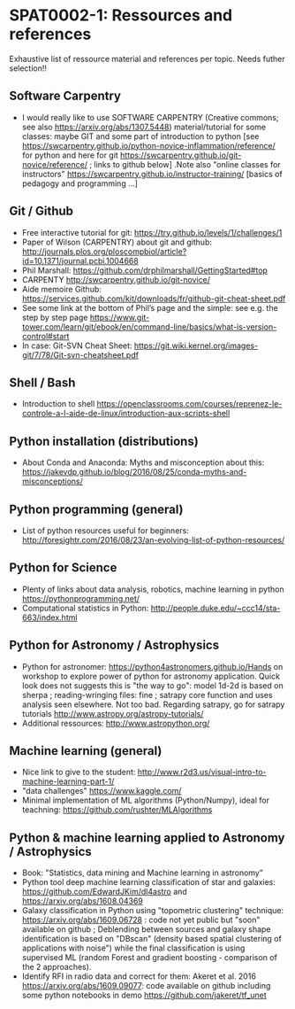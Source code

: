# SPAT0002-1: Ressources and references

Exhaustive list of ressource material and references per topic. Needs futher selection!!

## Software Carpentry

- I would really like to use SOFTWARE CARPENTRY (Creative commons; see also
  https://arxiv.org/abs/1307.5448) material/tutorial for some classes: maybe GIT and some part of
  introduction to python [see https://swcarpentry.github.io/python-novice-inflammation/reference/ for
  python and here for git https://swcarpentry.github.io/git-novice/reference/ ; links to github below] .Note
  also "online classes for instructors" https://swcarpentry.github.io/instructor-training/ [basics of pedagogy
  and programming ...]

## Git / Github

- Free interactive tutorial for git: https://try.github.io/levels/1/challenges/1
- Paper of Wilson (CARPENTRY) about git and github:
  http://journals.plos.org/ploscompbiol/article?id=10.1371/journal.pcbi.1004668
- Phil Marshall: https://github.com/drphilmarshall/GettingStarted#top
- CARPENTY http://swcarpentry.github.io/git-novice/
- Aide memoire Github: https://services.github.com/kit/downloads/fr/github-git-cheat-sheet.pdf
- See some link at the bottom of Phil’s page and the simple: see e.g. the step by step page
  https://www.git-tower.com/learn/git/ebook/en/command-line/basics/what-is-version-control#start
- In case: Git-SVN Cheat Sheet: https://git.wiki.kernel.org/images-git/7/78/Git-svn-cheatsheet.pdf

## Shell / Bash

- Introduction to shell https://openclassrooms.com/courses/reprenez-le-controle-a-l-aide-de-linux/introduction-aux-scripts-shell

## Python installation (distributions)

- About Conda and Anaconda: Myths and misconception about this: https://jakevdp.github.io/blog/2016/08/25/conda-myths-and-misconceptions/

## Python programming (general)

- List of python resources useful for beginners: http://foresightr.com/2016/08/23/an-evolving-list-of-python-resources/

## Python for Science

- Plenty of links about data analysis, robotics, machine learning in python https://pythonprogramming.net/
- Computational statistics in Python: http://people.duke.edu/~ccc14/sta-663/index.html

## Python for Astronomy / Astrophysics

- Python for astronomer: https://python4astronomers.github.io/Hands on workshop to explore power of
  python for astronomy application. Quick look does not suggests this is "the way to go": model 1d-2d is
  based on sherpa ; reading-wringing files: fine ; satrapy core function and uses analysis seen elsewhere.
  Not too bad. Regarding satrapy, go for satrapy tutorials http://www.astropy.org/astropy-tutorials/
- Additional ressources: http://www.astropython.org/

## Machine learning (general)

- Nice link to give to the student: http://www.r2d3.us/visual-intro-to-machine-learning-part-1/
- "data challenges" https://www.kaggle.com/
- Minimal implementation of ML algorithms (Python/Numpy), ideal for teachning: https://github.com/rushter/MLAlgorithms

## Python & machine learning applied to Astronomy / Astrophysics

- Book: "Statistics, data mining and Machine learning in astronomy"
- Python tool deep machine learning classification of star and galaxies:
  https://github.com/EdwardJKim/dl4astro and https://arxiv.org/abs/1608.04369
- Galaxy classification in Python using "topometric clustering"
  technique: https://arxiv.org/abs/1609.06728 : code not yet public but "soon" available on github ;
  Deblending between sources and galaxy shape identification is based on "DBscan" (density based
  spatial clustering of applications with noise") while the final classification is using supervised ML
  (random Forest and gradient boosting - comparison of the 2 approaches).
- Identify RFI in radio data and correct for them: Akeret et al. 2016
  https://arxiv.org/abs/1609.09077: code available on github including some python notebooks in demo
  https://github.com/jakeret/tf_unet


